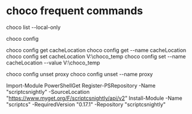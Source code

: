 # choco frequent commands


choco list --local-only

choco config

choco config get cacheLocation
choco config get --name cacheLocation
choco config set cacheLocation V:\choco_temp
choco config set --name cacheLocation --value V:\choco_temp

choco config unset proxy
choco config unset --name proxy


Import-Module PowerShellGet
Register-PSRepository -Name "scriptcsnightly" -SourceLocation "https://www.myget.org/F/scriptcsnightly/api/v2"
Install-Module -Name "scriptcs" -RequiredVersion "0.17.1" -Repository "scriptcsnightly"
